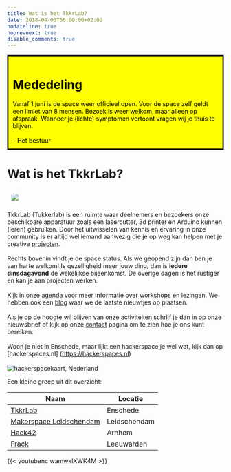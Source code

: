 ```yaml
---
title: Wat is het TkkrLab?
date: 2018-04-03T00:00:00+02:00
nodateline: true
noprevnext: true
disable_comments: true
---
```


<div style="padding: 10px; background-color: #FFFF00; color: #000000; border: 3px solid #000000;">
<h1>Mededeling</h1>
Vanaf 1 juni is de space weer officieel open. Voor de space zelf geldt een limiet van 8 mensen. Bezoek is weer welkom, maar alleen op afspraak.
Wanneer je (lichte) symptomen vertoont vragen wij je thuis te blijven.
<br /><br />- Het bestuur</div>

# Wat is het TkkrLab?

<img style="margin: 10px;" src="/images/trouw.jpg">

<br />

TkkrLab (Tukkerlab) is een ruimte waar deelnemers en bezoekers onze beschikbare apparatuur zoals een lasercutter, 3d printer en Arduino kunnen (leren) gebruiken. Door het uitwisselen van kennis en ervaring in onze community is er altijd wel iemand aanwezig die je op weg kan helpen met je creative [projecten](/projects/).
<br />
<br />
Rechts bovenin vindt je de space status. Als we geopend zijn dan ben je van harte welkom!
Is gezelligheid meer jouw ding, dan is **iedere dinsdagavond** de wekelijkse bijeenkomst. De overige dagen is het rustiger en kan je aan projecten werken.
<br />
<br />
Kijk in onze [agenda](/agenda/) voor meer informatie over workshops en lezingen. We hebben ook een [blog](/nieuws/) waar we de laatste nieuwtjes op plaatsen.
<br />
<br />
Als je op de hoogte wil blijven van onze activiteiten schrijf je dan in op onze nieuwsbrief of kijk op onze [contact](/contact/) pagina om te zien hoe je ons kunt bereiken.
<br />
<br />
Woon je niet in Enschede, maar lijkt een hackerspace je wel wat, kijk dan op [hackerspaces.nl] (https://hackerspaces.nl)
<br />
<br />
![hackerspacekaart, Nederland](/images/Hackerspaces_nederland_kaart.png)  

Een kleine greep uit dit overzicht:

Naam | Locatie 
--- | ---
[TkkrLab](https://www.tkkrlab.space/) | Enschede
[Makerspace Leidschendam](https://revspace.nl/) | Leidschendam
[Hack42](https://hack42.nl/) | Arnhem
[Frack](https://frack.nl/) | Leeuwarden

{{< youtubenc wamwklXWK4M >}}
